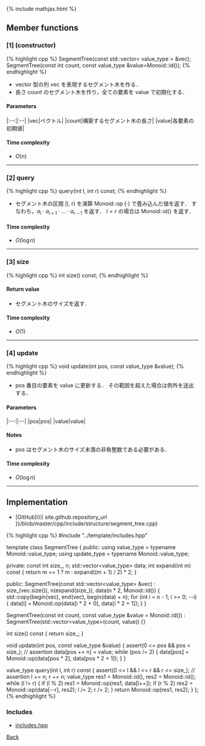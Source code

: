 {% include mathjax.html %}

## Member functions

### [1] (constructor)
{% highlight cpp %}
SegmentTree(const std::vector< value_type > &vec);
SegmentTree(const int count, const value_type &value=Monoid::id());
{% endhighlight %}

- vector 型の列 vec を表現するセグメント木を作る．
- 長さ count のセグメント木を作り，全ての要素を value で初期化する．

#### Parameters

|:--:|:--|
|vec|ベクトル|
|count|構築するセグメント木の長さ|
|value|各要素の初期値|

#### Time complexity

- $O(n)$

---------------------------------------

### [2] query
{% highlight cpp %}
query(int l, int r) const;
{% endhighlight %}

- セグメント木の区間 [l, r) を演算 Monoid::op ($\cdot$) で畳み込んだ値を返す． すなわち，$a_l \cdot a_{l+1} \cdot \ldots \cdot a_{r-1}$ を返す． $l = r$ の場合は Monoid::id() を返す．

#### Time complexity

- $O(\log n)$

---------------------------------------

### [3] size
{% highlight cpp %}
int size() const;
{% endhighlight %}


#### Return value

- セグメント木のサイズを返す．

#### Time complexity

- $O(1)$

---------------------------------------

### [4] update
{% highlight cpp %}
void update(int pos, const value_type &value);
{% endhighlight %}

- pos 番目の要素を value に更新する． その範囲を超えた場合は例外を送出する．

#### Parameters

|:--:|:--|
|pos|pos|
|value|value|

#### Notes

- pos はセグメント木のサイズ未満の非負整数である必要がある．

#### Time complexity

- $O(\log n)$

---------------------------------------

## Implementation

- [GitHub]({{ site.github.repository_url }}/blob/master/cpp/include/structure/segment_tree.cpp)

{% highlight cpp %}
#include "../template/includes.hpp"

template <class Monoid> class SegmentTree {
public:
  using value_type = typename Monoid::value_type;
  using update_type = typename Monoid::value_type;

private:
  const int size_, n;
  std::vector<value_type> data;
  int expand(int m) const { return m == 1 ? m : expand((m + 1) / 2) * 2; }

public:
  SegmentTree(const std::vector<value_type> &vec) :
    size_(vec.size()), n(expand(size_)), data(n * 2, Monoid::id()) {
    std::copy(begin(vec), end(vec), begin(data) + n);
    for (int i = n - 1; i >= 0; --i) {
      data[i] = Monoid::op(data[i * 2 + 0], data[i * 2 + 1]);
    }
  }

  SegmentTree(const int count, const value_type &value = Monoid::id()) :
    SegmentTree(std::vector<value_type>(count, value)) {}

  int size() const { return size_; }

  void update(int pos, const value_type &value) {
    assert(0 <= pos && pos < size_);  // assertion
    data[pos += n] = value;
    while (pos /= 2) {
      data[pos] = Monoid::op(data[pos * 2], data[pos * 2 + 1]);
    }
  }

  value_type query(int l, int r) const {
    assert(0 <= l && l <= r && r <= size_);  // assertion
    l += n;
    r += n;
    value_type res1 = Monoid::id(), res2 = Monoid::id();
    while (l != r) {
      if (l % 2) res1 = Monoid::op(res1, data[l++]);
      if (r % 2) res2 = Monoid::op(data[--r], res2);
      l /= 2;
      r /= 2;
    }
    return Monoid::op(res1, res2);
  }
};
{% endhighlight %}

### Includes

- [includes.hpp](../template/includes)

[Back](../..)
